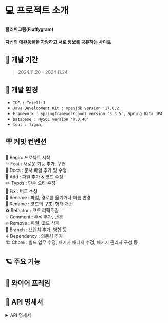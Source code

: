 
# 💻 프로젝트 소개
#### **플러피그램(Fluffygram)**
#### 자신의 애완동물을 자랑하고 서로 정보를 공유하는 사이트

## 🚀 개발 기간
> 2024.11.20 - 2024.11.24


## 🌱 개발 환경
- `IDE : IntelliJ`
- `Java Development Kit : openjdk version '17.0.2'`
- `Framework : springframework.boot version '3.3.5', Spring Data JPA`
- `Database : MySQL version '8.0.40'`
- `tool : figma, `

## 🪧 커밋 컨벤션
🎉 Begin: 프로젝트 시작 <br>
✨ Feat : 새로운 기능 추가, 구현<br>
📝 Docs : 문서 파일 추가 및 수정<br>
🔧 Add :  파일 추가 & 코드 수정<br>
✏️ Typos : 단순 오타 수정<br>
🐛 Fix : 버그 수정<br>
🚚 Rename : 파일, 경로를 옮기거나 이름 변경<br>
🎨 Rename : 코드의 구조, 형태 개선<br>
♻️ Refactor : 코드 리팩토링<br>
💡 Comment : 주석 추가, 변경<br>
🔥 Remove : 파일, 코드 삭제<br>
🔀 Branch : 브랜치 추가, 병합 등<br>
➕ Dependency : 의존성 추가<br>
🏗️ Chore : 빌드 업무 수정, 패키지 매니저 수정, 패키지 관리자 구성 등

## 🪐 주요 기능


## 📅 와이어 프레임

## 📑 API 명세서

<details>
<summary>API 명세서</summary>
<br/>

#### user
|    기능    | method |URL|
|:--------:|:------:|:---:|
|  사용자 생성   | POST  |/users/signup|
| 사용자 전체 조회 | GET  |/users|
| 사용자 단건 조회 | GET  |/users/mypage/{Id}|
|  다른 사용자 프로필 조회   | GET  |/users/others{Id}|
|  사용자 정보 수정   | PATCH  |/users/{Id}|
| 사용자 삭제 | DELETE  |/users/{Id}|
|  로그인   | POST  |/users/login|
|  로그아웃   | POST  |/users/logout|

<details>
<summary> 사용자 생성</summary>
|  기능  | method |URL|
|:----:|:------:|:---:|
| 사용자 생성 | POST  |/users/signup|

#### Request Eelements
|    파라미터    |   타입    | 필수 여부 |           설명           |
|:----------:|:-------:|:-----:|:----------------------:|
|   email    | String  |   Y   |         이메일          |
|  password  | String  |   Y   |         비밀번호          |
|  userNickname   | String  |   Y   |         유저 닉네임         |
|  phoneNumber  | String  |   Y   |         전화번호          |
|  profileImage   | String  |   N   |         사진첨부         |

#### Respons Eelements
| 파라미터  |   타입    | 필수 여부 |     설명 |
|:-----:|:-------:|:-----:|:------:|
| id | Integer |   Y   |         ID          |
|   email    | String  |   Y   |         이메일          |
|  userNickname  | String  |   Y   |         유저 닉네임          |
| profileImage | String |   N   |   사진 첨부   |
| create_at |  String   |   Y   | 일정 작성 일자 (datetime) |
| modify_at |  String   |   Y   | 일정 최종 수정 일자 (datetime) |




#### Schedule
|    기능    | method |URL|
|:--------:|:------:|:---:|
|  일정 생성   | POST  |/schedules|
| 일정 목록 조회 | GET  |/schedules|
| 일정 상세 조회 | GET  |/schedules/{Id}|
|  일정 수정   | PUT  |/schedules/{Id}|
|  일정 삭제   | DELETE  |/schedules/{Id}|

<details>
<summary> 일정 생성</summary>

|  기능  | method |URL|
|:----:|:------:|:---:|
| 일정 생성 | POST  |/schedules|

#### Request Eelements
|    파라미터    |   타입    | 필수 여부 |           설명           |
|:----------:|:-------:|:-----:|:----------------------:|
|   title    | String  |   Y   |         일정 제목          |
|  contents  | String  |   Y   |         일정 내용          |
|  user_id   | String  |   Y   |         사용자 ID         |

#### Respons Eelements
| 파라미터  |   타입    | 필수 여부 |     설명 |
|:-----:|:-------:|:-----:|:------:|
| id | Integer |   Y   |         일정 ID          |
|   title    | String  |   Y   |         일정 제목          |
|  contents  | String  |   Y   |         일정 내용          |
| created_at | String |   Y   |   일정 작성 일자(datetime)   |
| updated_at |  String   |   Y   | 일정 최종 수정 일자 (datetime) |


#### 요청 예시

```json
  {
      "title" : "제목입니다.",
      "contents" : "내용입니다.",
      "username" : "유저이름"
  }
```
#### 응답 예시
- Statue Code 201 Created [생성 성공]
```json
  {
      "id": 1,
      "title": "제목입니다.",
      "contents": "내용입니다."
  }
```
- Statue Code 400 Bad Request [잘못된 요청]
```json
  {
    "error": "일정 생성에 실패했습니다."
  }
```
</details>
</details>


## ⚙️ ERD

<details>
  
<summary>ERD</summary>

</details>


